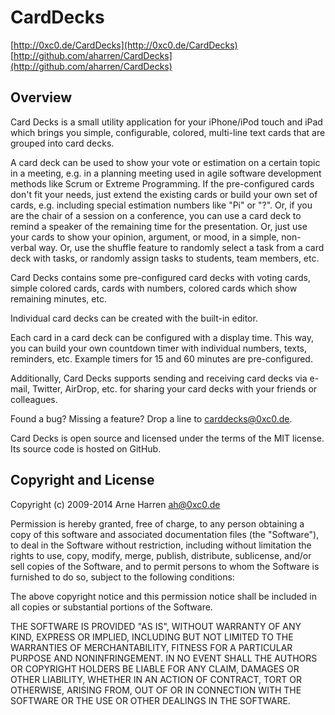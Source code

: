 

# CardDecks

[http://0xc0.de/CardDecks](http://0xc0.de/CardDecks)    
[http://github.com/aharren/CardDecks](http://github.com/aharren/CardDecks)


## Overview

Card Decks is a small utility application for your iPhone/iPod touch and iPad
which brings you simple, configurable, colored, multi-line text cards that are
grouped into card decks.

A card deck can be used to show your vote or estimation on a certain topic in a
meeting, e.g. in a planning meeting used in agile software development methods
like Scrum or Extreme Programming. If the pre-configured cards don't fit your
needs, just extend the existing cards or build your own set of cards, e.g.
including special estimation numbers like "Pi" or "?". Or, if you are the chair
of a session on a conference, you can use a card deck to remind a speaker of the
remaining time for the presentation. Or, just use your cards to show your opinion,
argument, or mood, in a simple, non-verbal way. Or, use the shuffle feature to
randomly select a task from a card deck with tasks, or randomly assign tasks to
students, team members, etc.

Card Decks contains some pre-configured card decks with voting cards, simple
colored cards, cards with numbers, colored cards which show remaining minutes,
etc.

Individual card decks can be created with the built-in editor.

Each card in a card deck can be configured with a display time. This way, you
can build your own countdown timer with individual numbers, texts, reminders,
etc. Example timers for 15 and 60 minutes are pre-configured.

Additionally, Card Decks supports sending and receiving card decks via e-mail,
Twitter, AirDrop, etc. for sharing your card decks with your friends or colleagues.

Found a bug? Missing a feature? Drop a line to <carddecks@0xc0.de>.

Card Decks is open source and licensed under the terms of the MIT license.
Its source code is hosted on GitHub.


## Copyright and License

Copyright (c) 2009-2014 Arne Harren <ah@0xc0.de>

Permission is hereby granted, free of charge, to any person obtaining a copy
of this software and associated documentation files (the "Software"), to deal
in the Software without restriction, including without limitation the rights
to use, copy, modify, merge, publish, distribute, sublicense, and/or sell
copies of the Software, and to permit persons to whom the Software is
furnished to do so, subject to the following conditions:

The above copyright notice and this permission notice shall be included in
all copies or substantial portions of the Software.

THE SOFTWARE IS PROVIDED "AS IS", WITHOUT WARRANTY OF ANY KIND, EXPRESS OR
IMPLIED, INCLUDING BUT NOT LIMITED TO THE WARRANTIES OF MERCHANTABILITY,
FITNESS FOR A PARTICULAR PURPOSE AND NONINFRINGEMENT. IN NO EVENT SHALL THE
AUTHORS OR COPYRIGHT HOLDERS BE LIABLE FOR ANY CLAIM, DAMAGES OR OTHER
LIABILITY, WHETHER IN AN ACTION OF CONTRACT, TORT OR OTHERWISE, ARISING FROM,
OUT OF OR IN CONNECTION WITH THE SOFTWARE OR THE USE OR OTHER DEALINGS IN
THE SOFTWARE.

